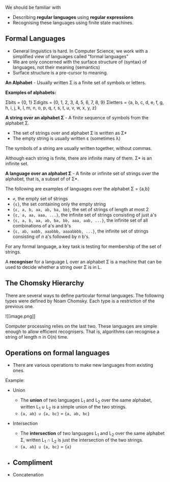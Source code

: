 
We should be familiar with
- Describing **regular languages** using **regular expressions**
- Recognising these languages using finite state machines. 

## Formal Languages

- General linguistics is hard. In Computer Science, we work with a simplified view of languages called "formal languages"
- We are only concerned with the surface structure of (syntax) of languages, not their meaning (semantics)
- Surface structure is a pre-cursor to meaning. 

**An Alphabet** - Usually written Σ is a finite set of symbols or letters.

**Examples of alphabets:**

Σbits = {0, 1}
Σdigits = {0, 1, 2, 3, 4, 5, 6, 7, 8, 9}
Σletters = {a, b, c, d, e, f, g, h, i, j, k, l, m, n, o, p, q, r, s, t, u, v, w, x, y, z}

**A string over an alphabet Σ** - A finite sequence of symbols from the alphabet Σ. 
- The set of strings over and alphabet Σ is written as Σ*
- The empty string is usually written ε (sometimes λ)

The symbols of a string are usually written together, without commas.

Although each string is finite, there are infinite many of them. Σ* is an infinite set. 

**A language over an alphabet Σ** - A finite or infinite set of strings over the alphabet, that is, a subset of of Σ*. 

The following are examples of languages over the alphabet Σ = {a,b}

- `∅`, the empty set of strings
- `{ε}`, the set containing only the empty string
- `{ε, a, b, aa, ab, ba, bb}`, the set of strings of length at most 2
- `{ε, a, aa, aaa, ...}`, the infinite set of strings consisting of just a's
- `{ε, a, b, aa, ab, ba, bb, aaa, aab, ...}`, the infinite set of all combinations of a's and b's
- `{ε, ab, aabb, aaabbb, aaaabbbb, ...}`, the infinite set of strings consisting of _n_ a's followed by _n_ b's.

For any formal language, a key task is testing for membership of the set of strings. 

A **recogniser** for a language L over an alphabet Σ is a machine that can be used to decide whether a string over Σ is in L.

## The Chomsky Hierarchy

There are several ways to define particular formal languages. The following types were defined by Noam Chomsky. Each type is a restriction of the previous one. 

![[image.png]]


Computer processing relies on the last two. These languages are simple enough to allow efficient recognisers. That is, algorithms can recognise a string of length n in O(n) time.

## Operations on formal languages

- There are various operations to make new languages from existing ones.

Example:

- Union
	- The **union** of two languages L<sub>1</sub> and L<sub>2</sub> over the same alphabet, written L<sub>1</sub> ∪ L<sub>2</sub> is a simple union of the two strings.
	- `{a, ab} ∪ {a, bc}` = `{a, ab, bc}`

- Intersection
	- The **intersection** of two languages L<sub>1</sub> and L<sub>2</sub> over the same alphabet Σ, written L<sub>1</sub>  ∩ L<sub>2</sub> is just the intersection of the two strings. 
	- `{a, ab} ∪ {a, bc}` = `{a}`

- Compliment
	- 

- Concatenation
